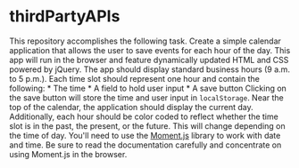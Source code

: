 # thirdPartyAPIs
This repository accomplishes the following task. Create a simple calendar application that allows the user to save events for each hour of the day. This app will run in the browser and feature dynamically updated HTML and CSS powered by jQuery.  The app should display standard business hours (9 a.m. to 5 p.m.). Each time slot should represent one hour and contain the following:  * The time  * A field to hold user input  * A save button  Clicking on the save button will store the time and user input in `localStorage`.  Near the top of the calendar, the application should display the current day. Additionally, each hour should be color coded to reflect whether the time slot is in the past, the present, or the future. This will change depending on the time of day.  You'll need to use the [Moment.js](https://momentjs.com/) library to work with date and time. Be sure to read the documentation carefully and concentrate on using Moment.js in the browser.
